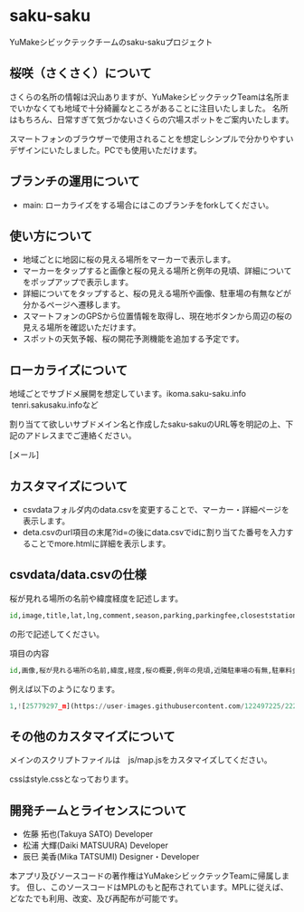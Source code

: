# saku-saku
YuMakeシビックテックチームのsaku-sakuプロジェクト


## 桜咲（さくさく）について
さくらの名所の情報は沢山ありますが、YuMakeシビックテックTeamは名所までいかなくても地域で十分綺麗なところがあることに注目いたしました。
名所はもちろん、日常すぎて気づかないさくらの穴場スポットをご案内いたします。

スマートフォンのブラウザーで使用されることを想定しシンプルで分かりやすいデザインにいたしました。PCでも使用いただけます。


## ブランチの運用について
- main: ローカライズをする場合にはこのブランチをforkしてください。


## 使い方について
- 地域ごとに地図に桜の見える場所をマーカーで表示します。
- マーカーをタップすると画像と桜の見える場所と例年の見頃、詳細についてをポップアップで表示します。
- 詳細についてをタップすると、桜の見える場所や画像、駐車場の有無などが分かるページへ遷移します。
- スマートフォンのGPSから位置情報を取得し、現在地ボタンから周辺の桜の見える場所を確認いただけます。
- スポットの天気予報、桜の開花予測機能を追加する予定です。


## ローカライズについて
地域ごとでサブドメ展開を想定しています。ikoma.saku-saku.info  tenri.sakusaku.infoなど

割り当てて欲しいサブドメイン名と作成したsaku-sakuのURL等を明記の上、下記のアドレスまでご連絡ください。

[メール]


## カスタマイズについて
- csvdataフォルダ内のdata.csvを変更することで、マーカー・詳細ページを表示します。
- deta.csvのurl項目の末尾?id=の後にdata.csvでidに割り当てた番号を入力することでmore.htmlに詳細を表示します。


## csvdata/data.csvの仕様
桜が見れる場所の名前や緯度経度を記述します。
```python
id,image,title,lat,lng,comment,season,parking,parkingfee,closeststation,time,url
```
の形で記述してください。 

項目の内容
```python
id,画像,桜が見れる場所の名前,緯度,経度,桜の概要,例年の見頃,近隣駐車場の有無,駐車料金,最寄り駅,桜が見れる時間（開園閉園時間）,url
```

例えば以下のようになります。
```python
1,![25779297_m](https://user-images.githubusercontent.com/122497225/222123217-f6f1f6d8-f66b-4449-9eae-46c610a9eb93.jpg),石上神宮外苑公園の桜,34.596492,135.850449,パワースポットとしても知られる石上神宮は日本最古の神社の一つ。期間中はライトアップも行われます。,3月下旬～4月中旬,あり/200台,無料,JR･近鉄 天理駅,24時間,https://?id=1
```

## その他のカスタマイズについて
メインのスクリプトファイルは　js/map.jsをカスタマイズしてください。

cssはstyle.cssとなっております。


## 開発チームとライセンスについて
- 佐藤 拓也(Takuya SATO) Developer
- 松浦 大輝(Daiki MATSUURA) Developer
- 辰巳 美香(Mika TATSUMI) Designer・Developer

本アプリ及びソースコードの著作権はYuMakeシビックテックTeamに帰属します。 但し、このソースコードはMPLのもと配布されています。MPLに従えば、どなたでも利用、改変、及び再配布が可能です。
